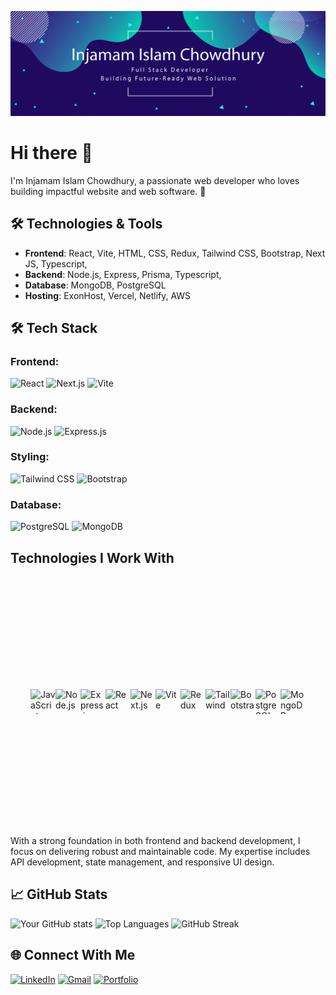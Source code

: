 ![Banner](https://raw.githubusercontent.com/akilinjamam/akilinjamam/main/github-banner.png)
# Hi there 👋
I'm Injamam Islam Chowdhury, a passionate web developer who loves building impactful website and web software. 🚀

## 🛠 Technologies & Tools
- **Frontend**: React, Vite, HTML, CSS, Redux, Tailwind CSS, Bootstrap, Next JS, Typescript, 
- **Backend**: Node.js, Express, Prisma, Typescript,
- **Database**: MongoDB, PostgreSQL
- **Hosting**: ExonHost, Vercel, Netlify, AWS

## 🛠️ Tech Stack 

### Frontend:
![React](https://img.shields.io/badge/React-61DAFB?style=for-the-badge&logo=react&logoColor=black)
![Next.js](https://img.shields.io/badge/Next.js-000000?style=for-the-badge&logo=nextdotjs&logoColor=white)
![Vite](https://img.shields.io/badge/Vite-646CFF?style=for-the-badge&logo=vite&logoColor=white)

### Backend:
![Node.js](https://img.shields.io/badge/Node.js-339933?style=for-the-badge&logo=nodedotjs&logoColor=white)
![Express.js](https://img.shields.io/badge/Express.js-000000?style=for-the-badge&logo=express&logoColor=white)

### Styling:
![Tailwind CSS](https://img.shields.io/badge/Tailwind_CSS-06B6D4?style=for-the-badge&logo=tailwindcss&logoColor=white)
![Bootstrap](https://img.shields.io/badge/Bootstrap-563D7C?style=for-the-badge&logo=bootstrap&logoColor=white)

### Database:
![PostgreSQL](https://img.shields.io/badge/PostgreSQL-316192?style=for-the-badge&logo=postgresql&logoColor=white)
![MongoDB](https://img.shields.io/badge/MongoDB-47A248?style=for-the-badge&logo=mongodb&logoColor=white)


## Technologies I Work With

<div style="width: 100%; height: 400px; display: flex; align-items: center; justify-content: center; >
    <div style="display: flex; gap: 15px; align-items: center; justify-content: space-between; ">
       <img src="https://cdn.jsdelivr.net/gh/devicons/devicon/icons/javascript/javascript-original.svg" width="40" height="40" alt="JavaScript" />
        <img src="https://cdn.jsdelivr.net/gh/devicons/devicon/icons/nodejs/nodejs-original.svg" width="40" height="40" alt="Node.js" />
        <img src="https://cdn.jsdelivr.net/gh/devicons/devicon/icons/express/express-original.svg" width="40" height="40" alt="Express.js" />
        <img src="https://cdn.jsdelivr.net/gh/devicons/devicon/icons/react/react-original.svg" width="40" height="40" alt="React" />
        <img src="https://cdn.jsdelivr.net/gh/devicons/devicon/icons/nextjs/nextjs-original.svg" width="40" height="40" alt="Next.js" />
        <img src="https://cdn.jsdelivr.net/gh/devicons/devicon/icons/vite/vite-original.svg" width="40" height="40" alt="Vite" />
        <img src="https://cdn.jsdelivr.net/gh/devicons/devicon/icons/redux/redux-original.svg" width="40" height="40" alt="Redux" />
        <img src="https://cdn.jsdelivr.net/gh/devicons/devicon/icons/tailwindcss/tailwindcss-plain.svg" width="40" height="40" alt="Tailwind" />
        <img src="https://cdn.jsdelivr.net/gh/devicons/devicon/icons/bootstrap/bootstrap-original.svg" width="40" height="40" alt="Bootstrap" />
        <img src="https://cdn.jsdelivr.net/gh/devicons/devicon/icons/postgresql/postgresql-original.svg" width="40" height="40" alt="PostgreSQL" />
        <img src="https://cdn.jsdelivr.net/gh/devicons/devicon/icons/mongodb/mongodb-original.svg" width="40" height="40" alt="MongoDB" />
  </div>
<div/>




 With a strong foundation in both frontend and backend development, I focus on delivering robust and maintainable code. My expertise includes API development, state management, and responsive UI design.

## 📈 GitHub Stats
![Your GitHub stats](https://github-readme-stats.vercel.app/api?username=akilinjamam&show_icons=true&theme=radical&layout=compact)
![Top Languages](https://github-readme-stats.vercel.app/api/top-langs/?username=akilinjamam&layout=compact&theme=radical)
![GitHub Streak](https://github-readme-streak-stats.herokuapp.com/?user=akilinjamam&theme=radical)

## 🌐 Connect With Me
[![LinkedIn](https://img.shields.io/badge/LinkedIn-Injamam-blue)](https://www.linkedin.com/in/injamam-islam-chowdhury-482574158/)
[![Gmail](https://img.shields.io/badge/Gmail-akilinjamam@gmail.com-red)](mailto:akilinjamam@gmail.com)
[![Portfolio](https://img.shields.io/badge/Portfolio-yourwebsite.com-green)](https://yourwebsite.com)

